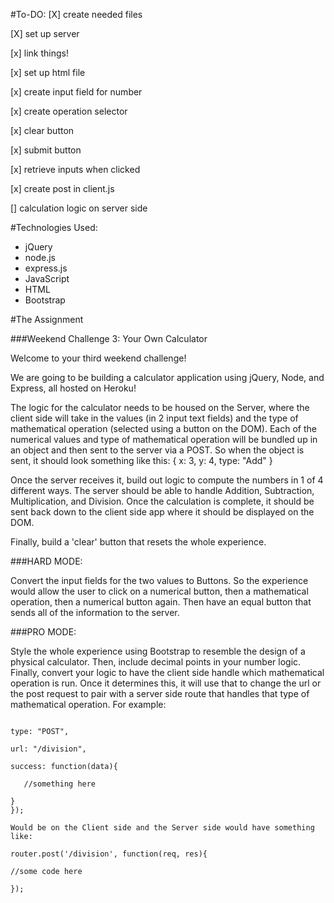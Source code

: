 #To-DO:
[X] create needed files

[X] set up server

[x] link things!

[x] set up html file

[x] create input field for number

[x] create operation selector

[x] clear button

[x] submit button

[x] retrieve inputs when clicked

[x] create post in client.js

[] calculation logic on server side



#Technologies Used:
* jQuery
* node.js
* express.js
* JavaScript
* HTML
* Bootstrap


#The Assignment

###Weekend Challenge 3: Your Own Calculator

Welcome to your third weekend challenge!

We are going to be building a calculator application using jQuery, Node, and Express, all hosted on Heroku!

The logic for the calculator needs to be housed on the Server, where the client side will take in the values (in 2 input text fields) and the type of mathematical operation (selected using a button on the DOM). Each of the numerical values and type of mathematical operation will be bundled up in an object and then sent to the server via a POST. So when the object is sent, it should look something like this: { x: 3, y: 4, type: "Add" }

Once the server receives it, build out logic to compute the numbers in 1 of 4 different ways. The server should be able to handle Addition, Subtraction, Multiplication, and Division. Once the calculation is complete, it should be sent back down to the client side app where it should be displayed on the DOM.

Finally, build a 'clear' button that resets the whole experience.

###HARD MODE:

Convert the input fields for the two values to Buttons. So the experience would allow the user to click on a numerical button, then a mathematical operation, then a numerical button again. Then have an equal button that sends all of the information to the server.

###PRO MODE:

Style the whole experience using Bootstrap to resemble the design of a physical calculator. Then, include decimal points in your number logic. Finally, convert your logic to have the client side handle which mathematical operation is run. Once it determines this, it will use that to change the url or the post request to pair with a server side route that handles that type of mathematical operation. For example:

```$.ajax({

type: "POST",

url: "/division",

success: function(data){

   //something here

}
});

Would be on the Client side and the Server side would have something like:

router.post('/division', function(req, res){

//some code here

});
```
